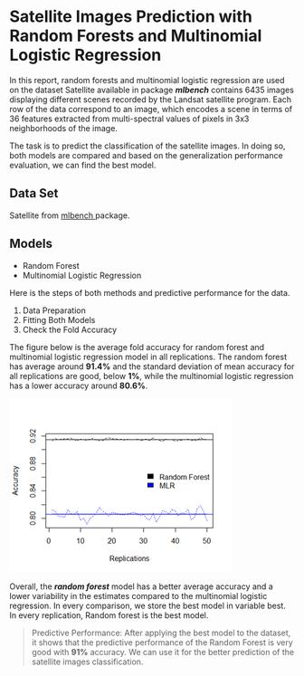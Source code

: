 # Satellite Images Prediction with Random Forests and Multinomial Logistic Regression
In this report, random forests and multinomial logistic regression are used on the dataset Satellite
available in package ***mlbench*** contains 6435 images displaying different scenes recorded by the
Landsat satellite program. Each row of the data correspond to an image, which encodes a scene in
terms of 36 features extracted from multi-spectral values of pixels in 3x3 neighborhoods of the
image.

The task is to predict the classification of the satellite images. In doing so, both models are
compared and based on the generalization performance evaluation, we can find the best model.

## Data Set 
Satellite from <a href= https://cran.r-project.org/web/packages/mlbench/mlbench.pdf> mlbench <a/> package.
  
## Models
- Random Forest
- Multinomial Logistic Regression

Here is the steps of both methods and predictive performance for the data. 
1. Data Preparation 
2. Fitting Both Models 
3. Check the Fold Accuracy

The figure below is the average fold accuracy for random forest and multinomial logistic regression model in all replications. The random forest has average around **91.4%** and the standard deviation of mean accuracy for all replications are good, below **1%**, while the multinomial logistic regression has a lower accuracy around **80.6%**.

![](./rf.png)

Overall, the ***random forest*** model has a better average accuracy and a lower variability in the estimates compared to the multinomial logistic regression. In every comparison, we store the best model in variable best. In every replication, Random forest is the best model. 

> Predictive Performance: After applying the best model to the dataset, it shows that the predictive performance of the Random Forest is very good with **91%** accuracy. We can use it for the better prediction of the satellite images classification.
